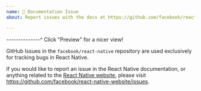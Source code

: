```yaml
---
name: 📖 Documentation Issue
about: Report issues with the docs at https://github.com/facebook/react-native-website/issues.

---
```


--------------^ Click "Preview" for a nicer view!

GitHub Issues in the `facebook/react-native` repository are used exclusively for tracking bugs in React Native.

If you would like to report an issue in the React Native documentation, or anything related to the [React Native website](http://facebook.github.io/react-native), please visit https://github.com/facebook/react-native-website/issues.
